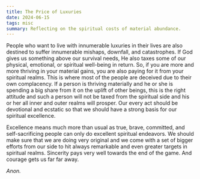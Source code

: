 ```yaml
---
title: The Price of Luxuries
date: 2024-06-15
tags: misc
summary: Reflecting on the spiritual costs of material abundance.
---
```


People who want to live with innumerable luxuries in their lives are also destined to suffer innumerable mishaps, downfall, and catastrophes. If God gives us something above our survival needs, He also taxes some of our physical, emotional, or spiritual well-being in return. So, if you are more and more thriving in your material gains, you are also paying for it from your spiritual realms. This is where most of the people are deceived due to their own complacency. If a person is thriving materially and he or she is spending a big share from it on the uplift of other beings, this is the right attitude and such a person will not be taxed from the spiritual side and his or her all inner and outer realms will prosper. Our every act should be devotional and ecstatic so that we should have a strong basis for our spiritual excellence.

Excellence means much more than usual as true, brave, committed, and self-sacrificing people can only do excellent spiritual endeavors. We should make sure that we are doing very original and we come with a set of bigger efforts from our side to hit always remarkable and even greater targets in spiritual realms. Sincerity pays very well towards the end of the game. And courage gets us far far away.

*Anon.*
